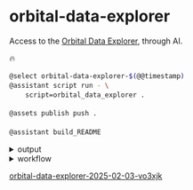 # orbital-data-explorer

Access to the [Orbital Data Explorer](https://ode.rsl.wustl.edu/), through AI.

🔥

```bash
@select orbital-data-explorer-$(@@timestamp)
@assistant script run - \
    script=orbital_data_explorer .

@assets publish push .

@assistant build_README
```



<details>
<summary>output</summary>

```yaml
integration_api_one:
  action: skip
  completed: true
integration_api_two:
  action: skip
  completed: true

```

</details>



<details>
<summary>workflow</summary>

![image](https://github.com/kamangir/assets/blob/main/orbital-data-explorer-2025-02-03-vo3xjk/thumbnail-workflow.png?raw=true)

</details>


[orbital-data-explorer-2025-02-03-vo3xjk](https://kamangir-public.s3.ca-central-1.amazonaws.com/orbital-data-explorer-2025-02-03-vo3xjk.tar.gz)
